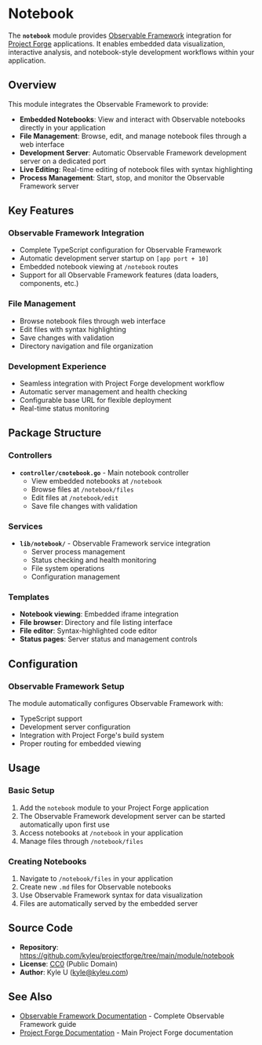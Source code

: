 # Notebook

The **`notebook`** module provides [Observable Framework](https://observablehq.com/framework) integration for [Project Forge](https://projectforge.dev) applications. It enables embedded data visualization, interactive analysis, and notebook-style development workflows within your application.

## Overview

This module integrates the Observable Framework to provide:

- **Embedded Notebooks**: View and interact with Observable notebooks directly in your application
- **File Management**: Browse, edit, and manage notebook files through a web interface
- **Development Server**: Automatic Observable Framework development server on a dedicated port
- **Live Editing**: Real-time editing of notebook files with syntax highlighting
- **Process Management**: Start, stop, and monitor the Observable Framework server

## Key Features

### Observable Framework Integration
- Complete TypeScript configuration for Observable Framework
- Automatic development server startup on `[app port + 10]`
- Embedded notebook viewing at `/notebook` routes
- Support for all Observable Framework features (data loaders, components, etc.)

### File Management
- Browse notebook files through web interface
- Edit files with syntax highlighting
- Save changes with validation
- Directory navigation and file organization

### Development Experience
- Seamless integration with Project Forge development workflow
- Automatic server management and health checking
- Configurable base URL for flexible deployment
- Real-time status monitoring

## Package Structure

### Controllers

- **`controller/cnotebook.go`** - Main notebook controller
  - View embedded notebooks at `/notebook`
  - Browse files at `/notebook/files`
  - Edit files at `/notebook/edit`
  - Save file changes with validation

### Services

- **`lib/notebook/`** - Observable Framework service integration
  - Server process management
  - Status checking and health monitoring
  - File system operations
  - Configuration management

### Templates

- **Notebook viewing**: Embedded iframe integration
- **File browser**: Directory and file listing interface
- **File editor**: Syntax-highlighted code editor
- **Status pages**: Server status and management controls

## Configuration

### Observable Framework Setup

The module automatically configures Observable Framework with:
- TypeScript support
- Development server configuration
- Integration with Project Forge's build system
- Proper routing for embedded viewing

## Usage

### Basic Setup

1. Add the `notebook` module to your Project Forge application
2. The Observable Framework development server can be started automatically upon first use
3. Access notebooks at `/notebook` in your application
4. Manage files through `/notebook/files`

### Creating Notebooks

1. Navigate to `/notebook/files` in your application
2. Create new `.md` files for Observable notebooks
3. Use Observable Framework syntax for data visualization
4. Files are automatically served by the embedded server

## Source Code

- **Repository**: https://github.com/kyleu/projectforge/tree/main/module/notebook
- **License**: [CC0](https://creativecommons.org/publicdomain/zero/1.0) (Public Domain)
- **Author**: Kyle U (kyle@kyleu.com)

## See Also

- [Observable Framework Documentation](https://observablehq.com/framework) - Complete Observable Framework guide
- [Project Forge Documentation](https://projectforge.dev) - Main Project Forge documentation
